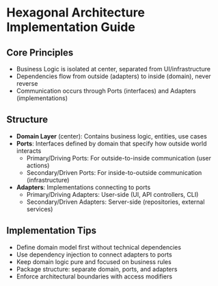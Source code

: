 # Hexagonal Architecture Implementation Guide

## Core Principles
- Business Logic is isolated at center, separated from UI/infrastructure
- Dependencies flow from outside (adapters) to inside (domain), never reverse
- Communication occurs through Ports (interfaces) and Adapters (implementations)

## Structure
- **Domain Layer** (center): Contains business logic, entities, use cases
- **Ports**: Interfaces defined by domain that specify how outside world interacts
  - Primary/Driving Ports: For outside-to-inside communication (user actions)
  - Secondary/Driven Ports: For inside-to-outside communication (infrastructure)
- **Adapters**: Implementations connecting to ports
  - Primary/Driving Adapters: User-side (UI, API controllers, CLI)
  - Secondary/Driven Adapters: Server-side (repositories, external services)

## Implementation Tips
- Define domain model first without technical dependencies
- Use dependency injection to connect adapters to ports
- Keep domain logic pure and focused on business rules
- Package structure: separate domain, ports, and adapters
- Enforce architectural boundaries with access modifiers